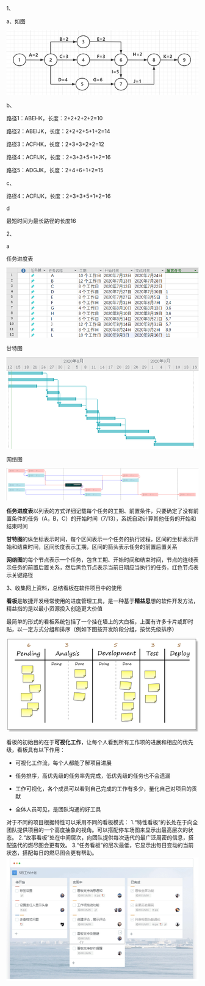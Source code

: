 1、

a、如图

![image-20200713235645649](images/image-20200713235645649.png)

b、

路径1：ABEHK，长度：2+2+2+2+2=10

路径2：ABEIJK，长度：2+2+2+5+1+2=14

路径3：ACFHK，长度：2+3+3+2+2=12

路径4：ACFIJK，长度：2+3+3+5+1+2=16

路径5：ADGJK，长度：2+4+6+1+2=15

c、

路径4：ACFIJK，长度：2+3+3+5+1+2=16

d

最短时间为最长路径的长度16



2、

a

任务进度表

![image-20200714000429909](images/image-20200714000429909.png)

甘特图

![image-20200714000535981](images/image-20200714000535981.png)

网络图

![image-20200714000652540](images/image-20200714000652540.png)

**任务进度表**以列表的方式详细记载每个任务的工期、前置条件，只要确定了没有前置条件的任务（A，B，C）的开始时间（7/13），系统自动计算其他任务的开始和结束时间

**甘特图**的纵坐标表示时间，每个区间表示一个任务的执行过程，区间的坐标表示开始和结束时间，区间长度表示工期，区间的箭头表示任务的前置后置关系

**网络图**的每个节点表示一个任务，包含工期、开始时间和结束时间，节点的连线表示任务的前置后置关系，然后黑色节点表示当前日期应当执行的任务，红色节点表示关键路径





3、收集网上资料，总结看板在软件项目中的使用

**看板**是敏捷开发经常使用的进度管理工具，是一种基于**精益思**想的软件开发方法，精益指的是以最小资源投入创造更大价值

最简单的形式的看板系统包括了一个挂在墙上的大白板，上面有许多卡片或即时贴，以一定方式分组和排序（例如下图按开发阶段分组，按优先级排序）

![在这里插入图片描述](images/20190515105730509.png)

看板的初始目的在于**可视化工作**，让每个人看到所有工作项的进展和相应的优先级，看板具有以下作用：

- 可视化工作流，每个人都能了解项目进展

- 任务排序，高优先级的任务率先完成，低优先级的任务也不会遗漏

- 工作可视化，各个成员可以看到自己完成的工作有多少，量化自己对项目的贡献

- 全体人员可见，是团队沟通的好工具

    

对于不同的项目根据特性可以采用不同的看板模式：
1.“特性看板”的长处在于向全团队提供项目的一个高度抽象的视角。可以搭配停车场图来显示出最高层次的状态。
2.“故事看板”处在中间层次，向团队提供每次迭代的最广泛周密的信息，搭配迭代的燃尽图会更有效。
3.“任务看板”的层次最低，它显示出每日变动的当前状态，搭配每日的燃尽图会更有帮助。
![image-20200714003131725](images/image-20200714003131725.png)